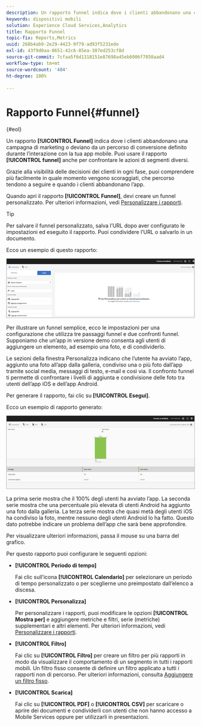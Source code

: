 ```yaml
---
description: Un rapporto funnel indica dove i clienti abbandonano una campagna di marketing o deviano da un percorso di conversione definito durante l’interazione con la tua app mobile. Puoi usare il rapporto funnel anche per confrontare le azioni di segmenti diversi.
keywords: dispositivi mobili
solution: Experience Cloud Services,Analytics
title: Rapporto Funnel
topic-fix: Reports,Metrics
uuid: 268b4ab9-2e29-4423-9f79-ad93f5231ede
exl-id: 43f9d0aa-0651-42c6-85ea-307ed253cf8d
source-git-commit: 7cfaa5f6d1318151e87698a45eb6006f7850aad4
workflow-type: tm+mt
source-wordcount: '484'
ht-degree: 100%

---
```


# Rapporto Funnel{#funnel}

{#eol}

Un rapporto **[!UICONTROL Funnel]** indica dove i clienti abbandonano una campagna di marketing o deviano da un percorso di conversione definito durante l’interazione con la tua app mobile. Puoi usare il rapporto **[!UICONTROL funnel]** anche per confrontare le azioni di segmenti diversi.

Grazie alla visibilità delle decisioni dei clienti in ogni fase, puoi comprendere più facilmente in quale momento vengono scoraggiati, che percorso tendono a seguire e quando i clienti abbandonano l’app.

Quando apri il rapporto **[!UICONTROL Funnel]**, devi creare un funnel personalizzato. Per ulteriori informazioni, vedi [Personalizzare i rapporti](/help/using/usage/reports-customize/reports-customize.md).

>[!TIP]
>
>Per salvare il funnel personalizzato, salva l’URL dopo aver configurato le impostazioni ed eseguito il rapporto. Puoi condividere l’URL o salvarlo in un documento.

Ecco un esempio di questo rapporto:

![](assets/funnel_create.png)

Per illustrare un funnel semplice, ecco le impostazioni per una configurazione che utilizza tre passaggi funnel e due confronti funnel. Supponiamo che un’app in versione demo consenta agli utenti di aggiungere un elemento, ad esempio una foto, e di condividerlo.

Le sezioni della finestra Personalizza indicano che l’utente ha avviato l’app, aggiunto una foto all’app dalla galleria, condiviso una o più foto dall’app tramite social media, messaggi di testo, e-mail e così via. Il confronto funnel ti permette di confrontare i livelli di aggiunta e condivisione delle foto tra utenti dell’app iOS e dell’app Android.

Per generare il rapporto, fai clic su **[!UICONTROL Esegui]**.

Ecco un esempio di rapporto generato:

![](assets/funnel.png)

La prima serie mostra che il 100% degli utenti ha avviato l’app. La seconda serie mostra che una percentuale più elevata di utenti Android ha aggiunto una foto dalla galleria. La terza serie mostra che quasi metà degli utenti iOS ha condiviso la foto, mentre nessuno degli utenti Android lo ha fatto. Questo dato potrebbe indicare un problema dell’app che sarà bene approfondire.

Per visualizzare ulteriori informazioni, passa il mouse su una barra del grafico.

Per questo rapporto puoi configurare le seguenti opzioni:

* **[!UICONTROL Periodo di tempo]**

   Fai clic sull’icona **[!UICONTROL Calendario]** per selezionare un periodo di tempo personalizzato o per sceglierne uno preimpostato dall’elenco a discesa.
* **[!UICONTROL Personalizza]**

   Per personalizzare i rapporti, puoi modificare le opzioni **[!UICONTROL Mostra per]** e aggiungere metriche e filtri, serie (metriche) supplementari e altri elementi. Per ulteriori informazioni, vedi [Personalizzare i rapporti](/help/using/usage/reports-customize/reports-customize.md).
* **[!UICONTROL Filtro]**

   Fai clic su **[!UICONTROL Filtro]** per creare un filtro per più rapporti in modo da visualizzare il comportamento di un segmento in tutti i rapporti mobili. Un filtro fisso consente di definire un filtro applicato a tutti i rapporti non di percorso. Per ulteriori informazioni, consulta [Aggiungere un filtro fisso](/help/using/usage/reports-customize/t-sticky-filter.md).
* **[!UICONTROL Scarica]**

   Fai clic su **[!UICONTROL PDF]** o **[!UICONTROL CSV]** per scaricare o aprire dei documenti e condividerli con utenti che non hanno accesso a Mobile Services oppure per utilizzarli in presentazioni.
